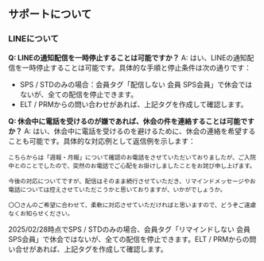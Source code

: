 ## サポートについて
### LINEについて

**Q: LINEの通知配信を一時停止することは可能ですか？**
A: はい、LINEの通知配信を一時停止することは可能です。具体的な手順と停止条件は次の通りです：
- SPS / STDのみの場合：会員タグ「配信しない 会員 SPS会員」で休会ではないが、全ての配信を停止できます。
- ELT / PRMからの問い合わせがあれば、上記タグを作成して確認します。

**Q: 休会中に電話を受けるのが嫌であれば、休会の件を連絡することは可能ですか？**
A: はい、休会中に電話を受けるのを避けるために、休会の連絡を希望することも可能です。具体的な対応例として返信例を示します：
```
こちらからは「週報・月報」について確認のお電話をさせていただいておりましたが、ご入院中とのことでしたので、突然のお電話でご心配をお掛けしましたことをお詫び申し上げます。

今後の対応についてですが、配信はそのまま続行させていただき、リマインドメッセージやお電話については控えさせていただこうかと思いておりますが、いかがでしょうか。

〇〇さんのご希望に合わせて、柔軟に対応させていただければと思いますので、どうぞご遠慮なくお知らせください。
```
2025/02/28時点でSPS / STDのみの場合、会員タグ「リマインドしない 会員 SPS会員」で休会ではないが、全ての配信を停止できます。ELT / PRMからの問い合せがあれば、上記タグを作成して確認します。
